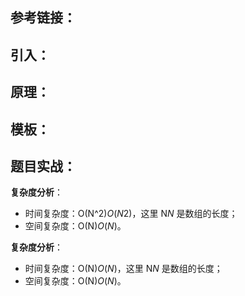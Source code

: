 ## 参考链接：



## 引入：



## 原理：



## 模板：



## 题目实战：





**复杂度分析**：

- 时间复杂度：O(N^2)*O*(*N*2)，这里 N*N* 是数组的长度；
- 空间复杂度：O(N)*O*(*N*)。

**复杂度分析**：

- 时间复杂度：O(N)*O*(*N*)，这里 N*N* 是数组的长度；
- 空间复杂度：O(N)*O*(*N*)。
